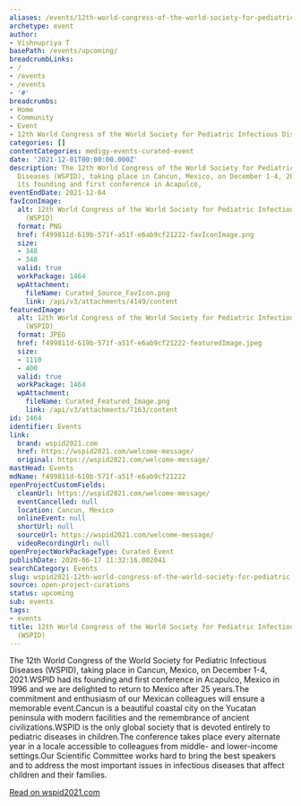 ```yaml
---
aliases: /events/12th-world-congress-of-the-world-society-for-pediatric-infectious-diseases-wspid
archetype: event
author:
- Vishnupriya T
basePath: /events/upcoming/
breadcrumbLinks:
- /
- /events
- /events
- '#'
breadcrumbs:
- Home
- Community
- Event
- 12th World Congress of the World Society for Pediatric Infectious Diseases (WSPID)
categories: []
contentCategories: medigy-events-curated-event
date: '2021-12-01T00:00:00.000Z'
description: The 12th World Congress of the World Society for Pediatric Infectious
  Diseases (WSPID), taking place in Cancun, Mexico, on December 1-4, 2021.WSPID had
  its founding and first conference in Acapulco,
eventEndDate: 2021-12-04
favIconImage:
  alt: 12th World Congress of the World Society for Pediatric Infectious Diseases
    (WSPID)
  format: PNG
  href: f499811d-619b-571f-a51f-e6ab9cf21222-favIconImage.png
  size:
  - 348
  - 348
  valid: true
  workPackage: 1464
  wpAttachment:
    fileName: Curated_Source_FavIcon.png
    link: /api/v3/attachments/4149/content
featuredImage:
  alt: 12th World Congress of the World Society for Pediatric Infectious Diseases
    (WSPID)
  format: JPEG
  href: f499811d-619b-571f-a51f-e6ab9cf21222-featuredImage.jpeg
  size:
  - 1110
  - 400
  valid: true
  workPackage: 1464
  wpAttachment:
    fileName: Curated_Featured_Image.png
    link: /api/v3/attachments/7163/content
id: 1464
identifier: Events
link:
  brand: wspid2021.com
  href: https://wspid2021.com/welcome-message/
  original: https://wspid2021.com/welcome-message/
mastHead: Events
mdName: f499811d-619b-571f-a51f-e6ab9cf21222
openProjectCustomFields:
  cleanUrl: https://wspid2021.com/welcome-message/
  eventCancelled: null
  location: Cancun, Mexico
  onlineEvent: null
  shortUrl: null
  sourceUrl: https://wspid2021.com/welcome-message/
  videoRecordingUrl: null
openProjectWorkPackageType: Curated Event
publishDate: 2020-06-17 11:32:16.002041
searchCategory: Events
slug: wspid2021-12th-world-congress-of-the-world-society-for-pediatric-infectious-diseases-wspid
source: open-project-curations
status: upcoming
sub: events
tags:
- events
title: 12th World Congress of the World Society for Pediatric Infectious Diseases
  (WSPID)
---
```


The 12th World Congress of the World Society for Pediatric Infectious Diseases (WSPID), taking place in Cancun, Mexico, on December 1-4, 2021.WSPID had its founding and first conference in Acapulco, Mexico in 1996 and we are delighted to return to Mexico after 25 years.The commitment and enthusiasm of our Mexican colleagues will ensure a memorable event.Cancun is a beautiful coastal city on the Yucatan peninsula with modern facilities and the remembrance of ancient civilizations.WSPID is the only global society that is devoted entirely to pediatric diseases in children.The conference takes place every alternate year in a locale accessible to colleagues from middle- and lower-income settings.Our Scientific Committee works hard to bring the best speakers and to address the most important issues in infectious diseases that affect children and their families.  
  
[Read on wspid2021.com](https://wspid2021.com/welcome-message/)
